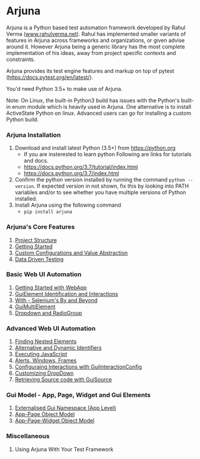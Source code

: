 # Arjuna

Arjuna is a Python based test automation framework developed by Rahul Verma (www.rahulverma.net). Rahul has implemented smaller variants of features in Arjuna across frameworks and organizations, or given advise around it. However Arjuna being a generic library has the most complete implementation of his ideas, away from project specific contexts and constraints.

Arjuna provides its test engine features and markup on top of pytest (https://docs.pytest.org/en/latest/).

You'd need Python 3.5+ to make use of Arjuna.

Note: On Linux, the built-in Python3 build has issues with the Python's built-in enum module which is heavily used in Arjuna. One alternative is to install ActiveState Python on linux. Advanced users can go for installing a custom Python build.

### Arjuna Installation

1. Download and install latest Python (3.5+) from https://python.org
    * If you are insterested to learn python Following are links for tutorials and docs.
    + https://docs.python.org/3.7/tutorial/index.html
    + https://docs.python.org/3.7/index.html
2. Confirm the python version installed by running the command `python --version`. If expected version in not shown, fix this by looking into PATH variables and/or to see whether you have multiple versions of Python installed.
3. Install Arjuna using the following command
    * `pip install arjuna`

### Arjuna's Core Features
1. [Project Structure](.docs/core/ProjectStructure.md)
2. [Getting Started](.docs/core/GettingStarted.md)
3. [Custom Configurations and Value Abstraction](.docs/core/CustomConfigurationAndValueAbstraction.md)
4. [Data Driven Testing](.docs/core/DataDrivenTesting.md)

### Basic Web UI Automation
1. [Getting Started with WebApp](.docs//webuibasics/WebUIAutomationGettingStarted.md)
2. [GuiElement Identification and Interactions](.docs/webui_basics/GuiElementIdentificationInteractions.md)
3. [With - Selenium's By and Beyond](.docs/webui_basics/WithSeleniumByAndBeyond.md)
4. [GuiMultiElement](.docs/webui_basics/GuiMultiElement.md)
5. [Dropdown and RadioGroup](.docs/webui_basics/DropDownRadioGroup.md)

### Advanced Web UI Automation
1. [Finding Nested Elements](.docs/webui_adv/FindingNestedElements.md)
2. [Alternative and Dynamic Identifiers](.docs/webui_adv/AlternativeDynamicIdentifiers.md)
3. [Executing JavaScript](.docs/webui_adv/ExecutingJavaScript.md)
4. [Alerts, Windows, Frames](.docs/webui_adv/AlertsWindowsFrames.md)
5. [Configuraing Interactions with GuiInteractionConfig](.docs/webui_adv/GuiInteractionConfig.md)
6. [Customizing DropDown](.docs/webui_adv/ExecutingJavaScript.md)
7. [Retrieving Source code with GuiSource](.docs/webui_adv/GuiSource.md)

### Gui Model - App, Page, Widget and Gui Elements
1. [Externalised Gui Namespace (App Level)](.docs/gui_model/ExternalisedGuiNamespace.md)
2. [App-Page Object Model](.docs/gui_model/AppPageObjectModel].md)
3. [App-Page-Widget Object Model](.docs/gui_model/AppPageWidgetObjectModel].md)

### Miscellaneous
1. Using Arjuna With Your Test Framework
